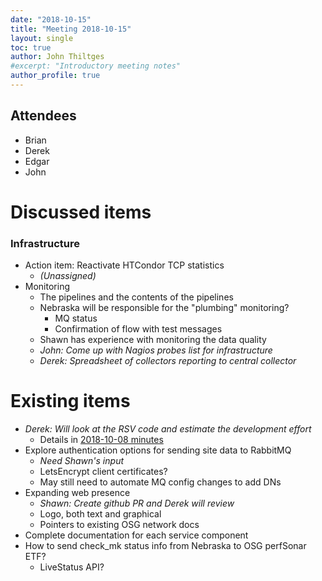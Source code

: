 ```yaml
---
date: "2018-10-15"
title: "Meeting 2018-10-15"
layout: single
toc: true
author: John Thiltges
#excerpt: "Introductory meeting notes"
author_profile: true
---
```


Attendees
---------
- Brian
- Derek
- Edgar
- John

Discussed items
===============

### Infrastructure
- Action item: Reactivate HTCondor TCP statistics
    - *(Unassigned)*
- Monitoring
    - The pipelines and the contents of the pipelines
    - Nebraska will be responsible for the "plumbing" monitoring?
        - MQ status
        - Confirmation of flow with test messages
    - Shawn has experience with monitoring the data quality
    - *John: Come up with Nagios probes list for infrastructure*
    - *Derek: Spreadsheet of collectors reporting to central collector*

Existing items
==============

- *Derek: Will look at the RSV code and estimate the development effort*
    - Details in [2018-10-08 minutes](20181008)
- Explore authentication options for sending site data to RabbitMQ
    - *Need Shawn's input*
    - LetsEncrypt client certificates?
    - May still need to automate MQ config changes to add DNs
- Expanding web presence
  - *Shawn: Create github PR and Derek will review*
  - Logo, both text and graphical
  - Pointers to existing OSG network docs
- Complete documentation for each service component
- How to send check_mk status info from Nebraska to OSG perfSonar ETF?
    - LiveStatus API?
